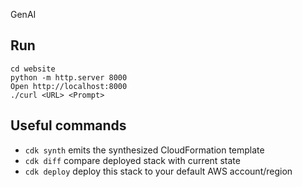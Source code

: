  GenAI

## Run
```
cd website
python -m http.server 8000
Open http://localhost:8000
./curl <URL> <Prompt>
```
## Useful commands
* `cdk synth`        emits the synthesized CloudFormation template
* `cdk diff`         compare deployed stack with current state
* `cdk deploy`       deploy this stack to your default AWS account/region
